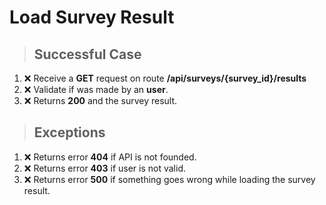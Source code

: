 # Load Survey Result

> ## Successful Case

1. ❌ Receive a **GET** request on route **/api/surveys/{survey_id}/results**
2. ❌ Validate if was made by an **user**.
3. ❌ Returns **200** and the survey result.

> ## Exceptions

1. ❌ Returns error **404** if API is not founded.
2. ❌ Returns error **403** if user is not valid.
3. ❌ Returns error **500** if something goes wrong while loading the survey result.